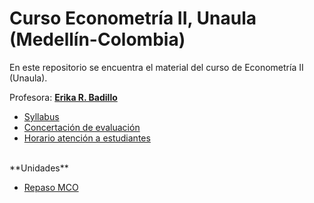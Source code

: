 # Curso Econometría II, Unaula (Medellín-Colombia)
En este repositorio se encuentra el material del curso de Econometría II (Unaula).

Profesora: [**Erika R. Badillo**](https://ebadilloe.github.io)

- [Syllabus](https://ebadilloe.github.io/EconometriaI/SYLLABUS.xlsx)<br>
- [Concertación de evaluación](https://ebadilloe.github.io/EconometriaI/Concertacionevaluacion.docx)<br>
- [Horario atención a estudiantes](https://ebadilloe.github.io/EconometriaI/Horarioatencion.docx)<br>

<br>
**Unidades** 

- [Repaso MCO](https://ebadilloe.github.io/EconometriaII/MCO/MCO.html)<br>
